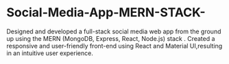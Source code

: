 # Social-Media-App-MERN-STACK-
Designed and developed a full-stack social media web app from the ground up using the MERN (MongoDB, Express, React, Node.js) stack .  Created a responsive and user-friendly front-end using React and Material UI,resulting in an intuitive user experience.
